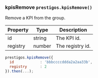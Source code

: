 <h3 id="kpisRemove">kpisRemove
  <code>prestigos.kpisRemove()</code>
</h3>

Remove a KPI from the group.


| Property    | Type          | Description |
| ----------- | --------------|------------ |
| id          | string        | The KPI id.
| registry    | number        | The registry id.

```javascript
prestigos.kpisRemove({
  id            : 'bbbccccddda2a2aa33b',
  registry      : 2
}).then(...);
```

